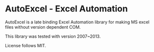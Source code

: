 # AutoExcel - Excel Automation

AutoExcel is a late binding Excel Automation library for making MS excel files without version dependent COM.

This library was tested with version 2007~2013.

License follows MIT.

